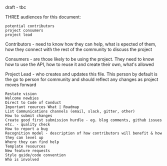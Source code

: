 draft - tbc

THREE audiences for this document:

    potential contributors
    project consumers
    project lead

Contributors - need to know how they can help, what is epected of them, how they connect with the rest of the community to discuss the project

Consumers - are those likely to be using the project. They need to know how to use the API, how to reuse it and create their own, what's allowed

Project Lead - who creates and updates this file. This person by default is the go to person for community and should reflect any changes as project moves forward


    Restate vision
    Welcome newbies
    Direct to Code of Conduct
    Important reources What | Roadmap
    List Communications channels (email, slack, gitter, other)
    How to submit changes
    Create good first submission hurdle - eg. blog comments, github issues etc. - quality check
    How to report a bug
    Recognition model - description of how contributors will benefit & how they can level up
    Where they can find help
    Template resources
    New feature requests
    Style guide/code convention
    Who is involved
